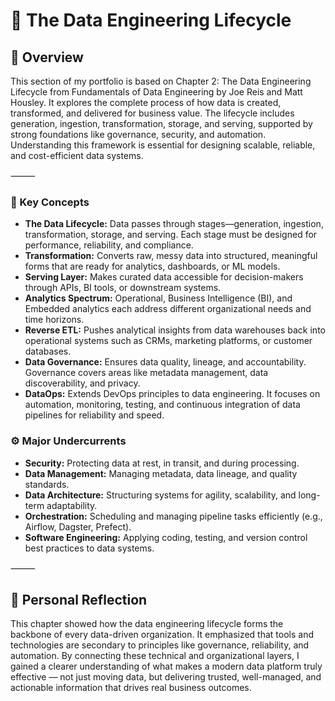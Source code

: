 # 📘 The Data Engineering Lifecycle

## 🧭 Overview

This section of my portfolio is based on Chapter 2: The Data Engineering Lifecycle from Fundamentals of Data Engineering by Joe Reis and Matt Housley.
It explores the complete process of how data is created, transformed, and delivered for business value.
The lifecycle includes generation, ingestion, transformation, storage, and serving, supported by strong foundations like governance, security, and automation.
Understanding this framework is essential for designing scalable, reliable, and cost-efficient data systems.

⸻

### 🔑 Key Concepts
<ul>
  <li><b>The Data Lifecycle:</b> Data passes through stages—generation, ingestion, transformation, storage, and serving. Each stage must be designed for performance, reliability, and compliance.</li>
  <li><b>Transformation:</b> Converts raw, messy data into structured, meaningful forms that are ready for analytics, dashboards, or ML models.</li>
  <li><b>Serving Layer:</b> Makes curated data accessible for decision-makers through APIs, BI tools, or downstream systems.</li>
  <li><b>Analytics Spectrum:</b> Operational, Business Intelligence (BI), and Embedded analytics each address different organizational needs and time horizons.</li>
  <li><b>Reverse ETL:</b> Pushes analytical insights from data warehouses back into operational systems such as CRMs, marketing platforms, or customer databases.</li>
  <li><b>Data Governance:</b> Ensures data quality, lineage, and accountability. Governance covers areas like metadata management, data discoverability, and privacy.</li>
  <li><b>DataOps:</b> Extends DevOps principles to data engineering. It focuses on automation, monitoring, testing, and continuous integration of data pipelines for reliability and speed.</li>
</ul>

### ⚙️ Major Undercurrents
<ul>
  <li><b>Security:</b> Protecting data at rest, in transit, and during processing.</li>
  <li><b>Data Management:</b> Managing metadata, data lineage, and quality standards.</li>
  <li><b>Data Architecture:</b> Structuring systems for agility, scalability, and long-term adaptability.</li>
  <li><b>Orchestration:</b> Scheduling and managing pipeline tasks efficiently (e.g., Airflow, Dagster, Prefect).</li>
  <li><b>Software Engineering:</b> Applying coding, testing, and version control best practices to data systems.</li>
</ul>

	
⸻

## 🧠 Personal Reflection

This chapter showed how the data engineering lifecycle forms the backbone of every data-driven organization.
It emphasized that tools and technologies are secondary to principles like governance, reliability, and automation.
By connecting these technical and organizational layers, I gained a clearer understanding of what makes a modern data platform truly effective — not just moving data, but delivering trusted, well-managed, and actionable information that drives real business outcomes.
